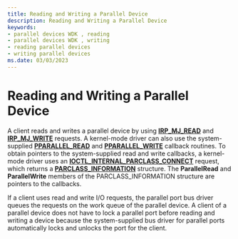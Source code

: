 ```yaml
---
title: Reading and Writing a Parallel Device
description: Reading and Writing a Parallel Device
keywords:
- parallel devices WDK , reading
- parallel devices WDK , writing
- reading parallel devices
- writing parallel devices
ms.date: 03/03/2023
---
```


# Reading and Writing a Parallel Device





A client reads and writes a parallel device by using [**IRP\_MJ\_READ**](/previous-versions/ff544164(v=vs.85)) and [**IRP\_MJ\_WRITE**](/previous-versions/ff544175(v=vs.85)) requests. A kernel-mode driver can also use the system-supplied [**PPARALLEL\_READ**](/windows-hardware/drivers/ddi/parallel/nc-parallel-pparallel_read) and [**PPARALLEL\_WRITE**](/windows-hardware/drivers/ddi/parallel/nc-parallel-pparallel_write) callback routines. To obtain pointers to the system-supplied read and write callbacks, a kernel-mode driver uses an [**IOCTL\_INTERNAL\_PARCLASS\_CONNECT**](/windows-hardware/drivers/ddi/parallel/ni-parallel-ioctl_internal_parclass_connect) request, which returns a [**PARCLASS\_INFORMATION**](/windows-hardware/drivers/ddi/parallel/ns-parallel-_parclass_information) structure. The **ParallelRead** and **ParallelWrite** members of the PARCLASS\_INFORMATION structure are pointers to the callbacks.

If a client uses read and write I/O requests, the parallel port bus driver queues the requests on the work queue of the parallel device. A client of a parallel device does not have to lock a parallel port before reading and writing a device because the system-supplied bus driver for parallel ports automatically locks and unlocks the port for the client.

 

